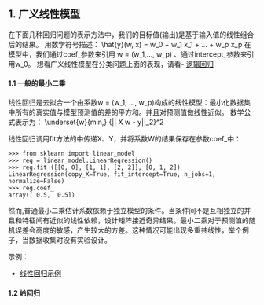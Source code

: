## 1. 广义线性模型


在下面几种回归问题的表示方法中，我们的目标值(输出)是基于输入值的线性组合后的结果。
用数学符号描述：
\hat{y}(w, x) = w_0 + w_1 x_1 + ... + w_p x_p
在模型中，我们通过coef_参数来引用 w = (w_1,..., w_p) 、通过intercept_参数来引用w_0。
想看广义线性模型在分类问题上面的表现，请看- [逻辑回归](逻辑回归.md)


#### 1.1 一般的最小二乘


线性回归是去拟合一个由系数w = (w_1, ..., w_p)构成的线性模型：最小化数据集中所有的真实值与模型预测值的差的平方和。并且对预测值做线性近似。
数学公式表示为：
\underset{w}{min\,} {|| X w - y||_2}^2

线性回归调用fit方法的中传递X、Y，并将系数W的结果保存在参数coef_中：
```
>>> from sklearn import linear_model
>>> reg = linear_model.LinearRegression()
>>> reg.fit ([[0, 0], [1, 1], [2, 2]], [0, 1, 2])
LinearRegression(copy_X=True, fit_intercept=True, n_jobs=1, normalize=False)
>>> reg.coef_
array([ 0.5,  0.5])
```

然而,普通最小二乘估计系数依赖于独立模型的条件。当条件间不是互相独立的并且和特征间有近似的线性依赖，设计矩阵接近奇异结果。最小二乘对于预测值的随机误差会高度的敏感，产生较大的方差。这种情况可能出现多重共线性，举个例子，当数据收集时没有实验设计。

示例：
- [线性回归示例](线性回归示例.md)

#### 1.2 岭回归
